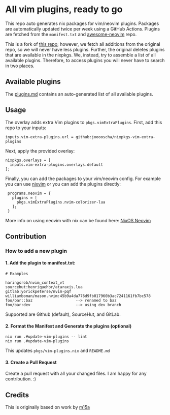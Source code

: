 # All vim plugins, ready to go

This repo auto generates nix packages for vim/neovim plugins.
Packages are automatically updated twice per week using a GitHub Actions.
Plugins are fetched from the `manifest.txt` and [awesome-neovim][0] repo.

This is a fork of [this repo](https://github.com/m15a/nixpkgs-vim-extra-plugins); however, we fetch all additions from the original repo, so we will never have less plugins.
Further, the original deletes plugins that are available in the nixpkgs. We, instead, try to assemble a list of all available plugins.
Therefore, to access plugins you will never have to search in two places.

## Available plugins

The [plugins.md](plugins.md) contains an auto-generated list of all available plugins.

## Usage

The overlay adds extra Vim plugins to `pkgs.vimExtraPlugins`.
First, add this repo to your inputs:

```
inputs.vim-extra-plugins.url = github:jooooscha/nixpkgs-vim-extra-plugins
```

Next, apply the provided overlay:

```
nixpkgs.overlays = [
  inputs.vim-extra-plugins.overlays.default
];

```

Finally, you can add the packages to your vim/neovim config. For example you can use [nixvim](https://github.com/jooooscha/nixvim) or you can add the plugins directly:

```
 programs.neovim = {
   plugins = [
     pkgs.vimExtraPlugins.nvim-colorizer-lua
   ];
 }
```

More info on using neovim with nix can be found here: [NixOS Neovim](https://nixos.wiki/wiki/Neovim)

[0]: https://github.com/rockerBOO/awesome-neovim
[1]: https://nixos.org/manual/nix/stable/release-notes/rl-2.4.html?highlight=builtins.getFlake#other-features
[2]: https://nur.nix-community.org/
[3]: https://nur.nix-community.org/repos/m15a/


## Contribution

### How to add a new plugin

#### 1. Add the plugin to manifest.txt:

```
# Examples

haringsrob/nvim_context_vt
sourcehut:henriquehbr/ataraxis.lua
gitlab:yorickpeterse/nvim-pqf
williamboman/mason.nvim:45b9a4da776d9fb017960b3ac7241161fb7bc578 
foo/bar::baz                   --> renamed to baz
foo/bar:dev                    --> using dev branch
```

Supported are Github (default), SourceHut, and GitLab.

#### 2. Format the Manifest and Generate the plugins (optional)

```
nix run .#update-vim-plugins -- lint
nix run .#update-vim-plugins
```

This updates `pkgs/vim-plugins.nix` and `README.md`

#### 3. Create a Pull Request

Create a pull request with all your changed files.
I am happy for any contribution. :)

## Credits

This is originally based on work by [m15a](https://github.com/m15a/nixpkgs-vim-extra-plugins)

